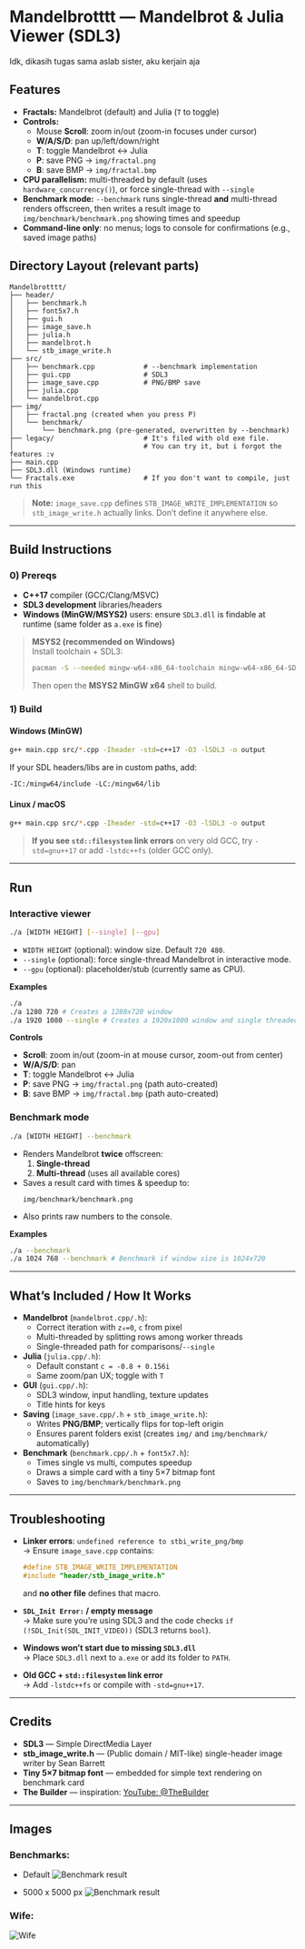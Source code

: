 # Mandelbrotttt — Mandelbrot & Julia Viewer (SDL3)

Idk, dikasih tugas sama aslab sister, aku kerjain aja

## Features

- **Fractals:** Mandelbrot (default) and Julia (`T` to toggle)
- **Controls:**
  - Mouse **Scroll**: zoom in/out (zoom-in focuses under cursor)
  - **W/A/S/D**: pan up/left/down/right
  - **T**: toggle Mandelbrot ↔ Julia
  - **P**: save PNG → `img/fractal.png`
  - **B**: save BMP → `img/fractal.bmp`
- **CPU parallelism:** multi-threaded by default (uses `hardware_concurrency()`), or force single-thread with `--single`
- **Benchmark mode:** `--benchmark` runs single-thread **and** multi-thread renders offscreen, then writes a result image to `img/benchmark/benchmark.png` showing times and speedup
- **Command-line only**: no menus; logs to console for confirmations (e.g., saved image paths)

## Directory Layout (relevant parts)

```
Mandelbrotttt/
├── header/
│   ├── benchmark.h
│   ├── font5x7.h
│   ├── gui.h
│   ├── image_save.h
│   ├── julia.h
│   ├── mandelbrot.h
│   └── stb_image_write.h
├── src/
│   ├── benchmark.cpp            # --benchmark implementation
│   ├── gui.cpp                  # SDL3
│   ├── image_save.cpp           # PNG/BMP save
│   ├── julia.cpp
│   └── mandelbrot.cpp
├── img/
│   ├── fractal.png (created when you press P)
│   └── benchmark/
│       └── benchmark.png (pre-generated, overwritten by --benchmark)
├── legacy/                      # It's filed with old exe file.
│                                # You can try it, but i forgot the features :v
├── main.cpp
├── SDL3.dll (Windows runtime)
└── Fractals.exe                 # If you don't want to compile, just run this
```

> **Note:** `image_save.cpp` defines `STB_IMAGE_WRITE_IMPLEMENTATION` so `stb_image_write.h` actually links. Don’t define it anywhere else.

---

## Build Instructions

### 0) Prereqs

- **C++17** compiler (GCC/Clang/MSVC)
- **SDL3 development** libraries/headers
- **Windows (MinGW/MSYS2)** users: ensure `SDL3.dll` is findable at runtime (same folder as `a.exe` is fine)

> **MSYS2 (recommended on Windows)**  
> Install toolchain + SDL3:
> ```bash
> pacman -S --needed mingw-w64-x86_64-toolchain mingw-w64-x86_64-SDL3
> ```
> Then open the **MSYS2 MinGW x64** shell to build.

### 1) Build

#### Windows (MinGW)
```bash
g++ main.cpp src/*.cpp -Iheader -std=c++17 -O3 -lSDL3 -o output
```
If your SDL headers/libs are in custom paths, add:
```
-IC:/mingw64/include -LC:/mingw64/lib
```

#### Linux / macOS
```bash
g++ main.cpp src/*.cpp -Iheader -std=c++17 -O3 -lSDL3 -o output
```

> **If you see `std::filesystem` link errors** on very old GCC, try `-std=gnu++17` or add `-lstdc++fs` (older GCC only).

---

## Run

### Interactive viewer
```bash
./a [WIDTH HEIGHT] [--single] [--gpu]
```

- `WIDTH HEIGHT` (optional): window size. Default `720 480`.
- `--single` (optional): force single-thread Mandelbrot in interactive mode.
- `--gpu` (optional): placeholder/stub (currently same as CPU).

**Examples**
```bash
./a
./a 1280 720 # Creates a 1280x720 window
./a 1920 1080 --single # Creates a 1920x1080 window and single threaded calculation
```

**Controls**
- **Scroll**: zoom in/out (zoom-in at mouse cursor, zoom-out from center)
- **W/A/S/D**: pan
- **T**: toggle Mandelbrot ↔ Julia
- **P**: save PNG → `img/fractal.png` (path auto-created)
- **B**: save BMP → `img/fractal.bmp` (path auto-created)

### Benchmark mode
```bash
./a [WIDTH HEIGHT] --benchmark
```
- Renders Mandelbrot **twice** offscreen:
  1) **Single-thread**
  2) **Multi-thread** (uses all available cores)
- Saves a result card with times & speedup to:
  ```
  img/benchmark/benchmark.png
  ```
- Also prints raw numbers to the console.

**Examples**
```bash
./a --benchmark
./a 1024 768 --benchmark # Benchmark if window size is 1024x720
```

---

## What’s Included / How It Works

- **Mandelbrot** (`mandelbrot.cpp/.h`):
  - Correct iteration with `z₀=0`, `c` from pixel
  - Multi-threaded by splitting rows among worker threads
  - Single-threaded path for comparisons/`--single`
- **Julia** (`julia.cpp/.h`):
  - Default constant `c = -0.8 + 0.156i`
  - Same zoom/pan UX; toggle with `T`
- **GUI** (`gui.cpp/.h`):
  - SDL3 window, input handling, texture updates
  - Title hints for keys
- **Saving** (`image_save.cpp/.h` + `stb_image_write.h`):
  - Writes **PNG/BMP**; vertically flips for top-left origin
  - Ensures parent folders exist (creates `img/` and `img/benchmark/` automatically)
- **Benchmark** (`benchmark.cpp/.h` + `font5x7.h`):
  - Times single vs multi, computes speedup
  - Draws a simple card with a tiny 5×7 bitmap font
  - Saves to `img/benchmark/benchmark.png`

---

## Troubleshooting

- **Linker errors**: `undefined reference to stbi_write_png/bmp`  
  → Ensure `image_save.cpp` contains:
  ```cpp
  #define STB_IMAGE_WRITE_IMPLEMENTATION
  #include "header/stb_image_write.h"
  ```
  and **no other file** defines that macro.

- **`SDL_Init Error:` / empty message**  
  → Make sure you’re using SDL3 and the code checks `if (!SDL_Init(SDL_INIT_VIDEO))` (SDL3 returns `bool`).

- **Windows won’t start due to missing `SDL3.dll`**  
  → Place `SDL3.dll` next to `a.exe` or add its folder to `PATH`.

- **Old GCC + `std::filesystem` link error**  
  → Add `-lstdc++fs` or compile with `-std=gnu++17`.

---

## Credits

- **SDL3** — Simple DirectMedia Layer
- **stb_image_write.h** — (Public domain / MIT-like) single-header image writer by Sean Barrett
- **Tiny 5×7 bitmap font** — embedded for simple text rendering on benchmark card
- **The Builder** — inspiration: [YouTube: @TheBuilder](https://www.youtube.com/@TheBuilder)

---

## Images

### Benchmarks:
- Default
![Benchmark result](img/benchmark/benchmark(default).png)

- 5000 x 5000 px
![Benchmark result](img/benchmark/benchmark(5000x5000).png)

### Wife:
![Wife](img/wife.png)